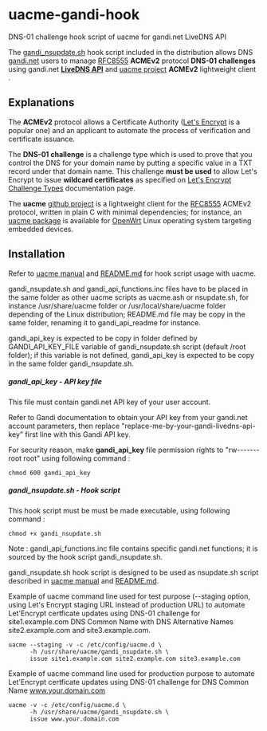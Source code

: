 
# uacme-gandi-hook
DNS-01 challenge hook script of uacme for gandi.net LiveDNS API

The [gandi_nsupdate.sh][gandi_nsupdate.sh] hook script included in the distribution allows DNS [gandi.net][gandi.net] users to manage [RFC8555][RFC8555] **ACMEv2** protocol **DNS-01 challenges** using gandi.net **[LiveDNS API][gandilive-dns]** and [uacme project][uacme-github] **ACMEv2** lightweight client .

## Explanations

The **ACMEv2** protocol allows a Certificate Authority ([Let's Encrypt][le] 
is a popular one) and an applicant to automate the process of verification and certificate issuance.

The **DNS-01 challenge** is a challenge type which is used to prove that you control the DNS for your domain name by putting a specific value in a TXT record under that domain name.
This challenge **must be used** to allow Let's Encrypt to issue **wildcard certificates** as specified on [Let's Encrypt Challenge Types][ls-challenge-types] documentation page.

The **uacme** [github project][uacme-github] is a lightweight client for the [RFC8555][RFC8555] ACMEv2 protocol, written in plain C with minimal dependencies; for instance, an [uacme package][openwrt-uacme-package] is available for [OpenWrt][openwrt] Linux operating system targeting embedded devices.

## Installation

Refer to [uacme manual][uacme-manual] and [README.md][uacme-github] for hook script usage with uacme.

gandi_nsupdate.sh and gandi_api_functions.inc files have to be placed in the same folder as other uacme scripts as uacme.ash or nsupdate.sh, for instance /usr/share/uacme folder or /usr/local/share/uacme folder depending of the Linux distribution; README.md file may be copy in the same folder, renaming it to gandi_api_readme for instance.

gandi_api_key is expected to be copy in folder defined by GANDI_API_KEY_FILE variable of gandi_nsupdate.sh script (default /root folder); if this variable is not defined, gandi_api_key is expected to be copy in the same folder gandi_nsupdate.sh. 

 
##### gandi_api_key - API key file

This file must contain gandi.net API key of your user account.

Refer to Gandi documentation to obtain your API key from your gandi.net account parameters, then
replace "replace-me-by-your-gandi-livedns-api-key" first line with this Gandi API key.

For security reason, make **gandi_api_key** file permission rights to "rw------- root root" using following command :
```
chmod 600 gandi_api_key
```

##### gandi_nsupdate.sh - Hook script

This hook script must be must be made executable, using following command :
```
chmod +x gandi_nsupdate.sh
```
Note : gandi_api_functions.inc file contains specific gandi.net functions; it is sourced by the hook script gandi_nsupdate.sh.

gandi_nsupdate.sh hook script is designed to be used as nsupdate.sh script described in [uacme manual][uacme-manual] and [README.md][uacme-github].

Example of uacme command line used for test purpose (--staging option, using Let's Encrypt staging URL instead of production URL) to automate Let'Encrypt certficate updates using DNS-01 challenge for site1.example.com DNS Common Name with DNS Alternative Names site2.example.com and site3.example.com.
```
uacme --staging -v -c /etc/config/uacme.d \
      -h /usr/share/uacme/gandi_nsupdate.sh \
      issue site1.example.com site2.example.com site3.example.com
```

Example of uacme command line used for production purpose to automate Let'Encrypt certficate updates using DNS-01 challenge for DNS Common Name www.your.domain.com
```
uacme -v -c /etc/config/uacme.d \
      -h /usr/share/uacme/gandi_nsupdate.sh \
      issue www.your.domain.com
```



[gandi_nsupdate.sh]: https://github.com/tdy91/uacme-gandi-hook/blob/master/gandi_nsupdate.sh
[RFC8555]: https://tools.ietf.org/html/rfc8555
[le]: https://letsencrypt.org
[gandi.net]:https://www.gandi.net
[gandilive-dns]:https://api.gandi.net/docs/livedns/
[ls-challenge-types]:https://letsencrypt.org/docs/challenge-types/
[uacme-github]:https://github.com/ndilieto/uacme
[uacme-manual]:https://ndilieto.github.io/uacme/uacme.html
[openwrt]:https://openwrt.org/
[openwrt-uacme-package]:https://github.com/openwrt/packages/tree/master/net/uacme
